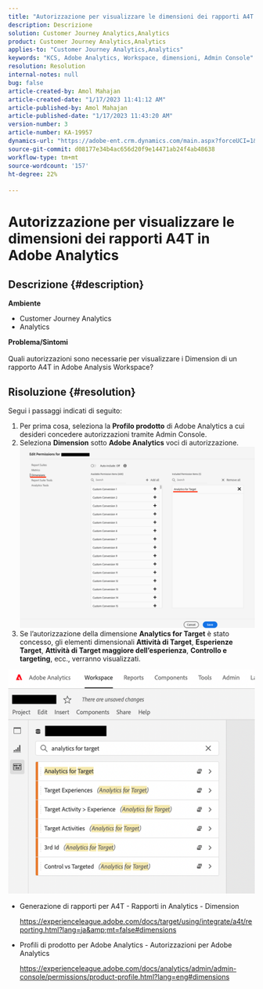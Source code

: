 ```yaml
---
title: "Autorizzazione per visualizzare le dimensioni dei rapporti A4T in Adobe Analytics"
description: Descrizione
solution: Customer Journey Analytics,Analytics
product: Customer Journey Analytics,Analytics
applies-to: "Customer Journey Analytics,Analytics"
keywords: "KCS, Adobe Analytics, Workspace, dimensioni, Admin Console"
resolution: Resolution
internal-notes: null
bug: false
article-created-by: Amol Mahajan
article-created-date: "1/17/2023 11:41:12 AM"
article-published-by: Amol Mahajan
article-published-date: "1/17/2023 11:43:20 AM"
version-number: 3
article-number: KA-19957
dynamics-url: "https://adobe-ent.crm.dynamics.com/main.aspx?forceUCI=1&pagetype=entityrecord&etn=knowledgearticle&id=a94a6dd4-5b96-ed11-aad1-6045bd006b3d"
source-git-commit: d08177e34b4ac656d20f9e14471ab24f4ab48638
workflow-type: tm+mt
source-wordcount: '157'
ht-degree: 22%

---
```


# Autorizzazione per visualizzare le dimensioni dei rapporti A4T in Adobe Analytics

## Descrizione {#description}

<b>Ambiente</b>
- Customer Journey Analytics
- Analytics



<b>Problema/Sintomi</b><br><br>Quali autorizzazioni sono necessarie per visualizzare i Dimension di un rapporto A4T in Adobe Analysis Workspace?<br>

## Risoluzione {#resolution}

Segui i passaggi indicati di seguito:
1. Per prima cosa, seleziona la <b>Profilo prodotto</b> di Adobe Analytics a cui desideri concedere autorizzazioni tramite Admin Console.
2. Seleziona <b>Dimension</b> sotto <b>Adobe Analytics</b> voci di autorizzazione.\
   ![](assets/123b13c2-bb08-ed11-82e4-00224809a4ae.png)
3. Se l’autorizzazione della dimensione <b>Analytics for Target</b> è stato concesso, gli elementi dimensionali <b>Attività di Target</b>, <b>Esperienze Target</b>, <b>Attività di Target maggiore dell’esperienza</b>, <b>Controllo e targeting</b>, ecc., verranno visualizzati.


![](assets/8b0bbd95-f4f5-ec11-bb3d-000d3a5b0d3b.png)

- Generazione di rapporti per A4T - Rapporti in Analytics - Dimension

   https://experienceleague.adobe.com/docs/target/using/integrate/a4t/reporting.html?lang=ja&amp;mt=false#dimensions
- Profili di prodotto per Adobe Analytics - Autorizzazioni per Adobe Analytics

   https://experienceleague.adobe.com/docs/analytics/admin/admin-console/permissions/product-profile.html?lang=eng#dimensions

